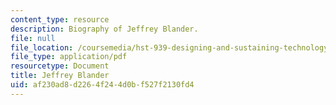 ```yaml
---
content_type: resource
description: Biography of Jeffrey Blander.
file: null
file_location: /coursemedia/hst-939-designing-and-sustaining-technology-innovation-for-global-health-practice-spring-2008/af230ad8d2264f244d0bf527f2130fd4_blander_bio.pdf
file_type: application/pdf
resourcetype: Document
title: Jeffrey Blander
uid: af230ad8-d226-4f24-4d0b-f527f2130fd4
---
```

